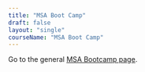 ```yaml
---
title: "MSA Boot Camp"
draft: false
layout: "single"
courseName: "MSA Boot Camp"
---
```


Go to the general [MSA Bootcamp page](/msabc).
